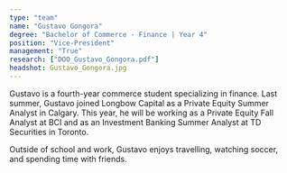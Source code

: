 ```yaml
---
type: "team"
name: "Gustavo Gongora"
degree: "Bachelor of Commerce - Finance | Year 4"
position: "Vice-President"
management: "True"
research: ["DOO_Gustavo_Gongora.pdf"]
headshot: Gustavo_Gongora.jpg
---
```


Gustavo is a fourth-year commerce student specializing in finance. Last summer, Gustavo joined Longbow Capital as a Private Equity Summer Analyst in Calgary. This year, he will be working as a Private Equity Fall Analyst at BCI and as an Investment Banking Summer Analyst at TD Securities in Toronto.

Outside of school and work, Gustavo enjoys travelling, watching soccer, and spending time with friends.
